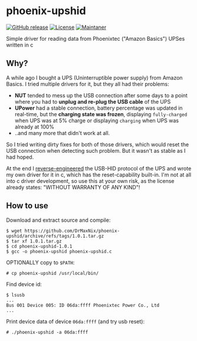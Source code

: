 # phoenix-upshid
[![GitHub release](https://img.shields.io/badge/release-v1.0.1-orange)](https://github.com/DrMaxNix/phoenix-upshid/releases/tag/1.0.1)
[![License](https://img.shields.io/badge/license-MIT-green)](https://github.com/DrMaxNix/phoenix-upshid/blob/main/LICENSE)
[![Maintaner](https://img.shields.io/badge/maintainer-DrMaxNix-blue)](https://www.drmaxnix.de)

Simple driver for reading data from Phoenixtec ("Amazon Basics") UPSes written in c

## Why?
A while ago I bought a UPS (Uninterruptible power supply) from Amazon Basics.
I tried multiple drivers for it, but they all had their problems:
- **NUT** tended to mess up the USB connection after some days to a point where you had to **unplug and re-plug the USB cable** of the UPS
- **UPower** had a stable connection, battery percentage was updated in real-time, but the **charging state was frozen**, displaying `fully-charged` when UPS was at 5% charge or displaying `charging` when UPS was already at 100%
- ..and many more that didn't work at all.

So I tried writing dirty fixes for both of those drivers, which would reset the USB connection when detecting such problem. But it wasn't as stable as I had hoped.

At the end I [reverse-engineered](https://github.com/DrMaxNix/phoenix-upshid/blob/main/nut-reverseengineering.md) the USB-HID protocol of the UPS and wrote my own driver for it in c, which has the reset-capability built-in. I'm not at all into c driver development, so use this at your own risk, as the license already states: "WITHOUT WARRANTY OF ANY KIND"!



## How to use
Download and extract source and compile:
```console
$ wget https://github.com/DrMaxNix/phoenix-upshid/archive/refs/tags/1.0.1.tar.gz
$ tar xf 1.0.1.tar.gz
$ cd phoenix-upshid-1.0.1
$ gcc -o phoenix-upshid phoenix-upshid.c
```

OPTIONALLY copy to `$PATH`:
```console
# cp phoenix-upshid /usr/local/bin/
```

Find device id:
```console
$ lsusb
...
Bus 001 Device 005: ID 06da:ffff Phoenixtec Power Co., Ltd 
...
```

Print device data of device `06da:ffff` (and try usb reset):
```console
# ./phoenix-upshid -a 06da:ffff
```
